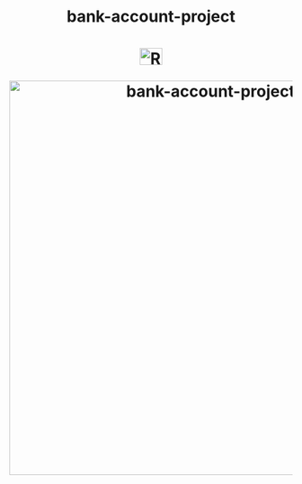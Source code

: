 <h1>
<p align="center">
bank-account-project
<h1>
  
<p align="center">
<img align="center" alt="Ramon-Java" height="30" width="40" src="https://cdn.jsdelivr.net/gh/devicons/devicon/icons/java/java-original.svg"> 
</p>
<p align="center">
 <img width="700" src="https://user-images.githubusercontent.com/89648821/166460933-e16c27f6-e608-4b4b-84a5-762296227232.png" alt="bank-account-project">
</p>
